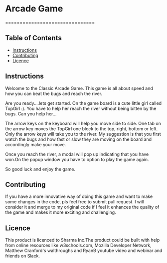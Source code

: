 # Arcade Game
===============================

## Table of Contents

* [Instructions](#instructions)
* [Contributing](#contributing)
* [Licence](#Licence)

## Instructions

Welcome to the Classic Arcade Game. This game is all about speed and how you can beat the bugs and reach the river.

Are you ready....lets get started. On the game board is a cute little girl called TopGirl :). You have to help her reach the river without being bitten by the bugs. Can you help her...

The arrow keys on the keyboard will help you move side to side. One tab on the arrow key moves the TopGirl one block to the top, right, bottom or left. Only the arrow keys will take you to the river. My suggestion is that you first watch the bugs and how fast or slow they are moving on the board and accordingly make your move.

Once you reach the river, a modal will pop up indicating that you have won.On the popup window you have to option to play the game again.

So good luck and enjoy the game.

## Contributing

If you have a more innovative way of doing this game and want to make some changes in the code, pls feel free to submit pull request. I will consider it and merge to my original code if I feel it enhances the quality of the game and makes it more exciting and challenging.

## Licence

This product is licenced to Sharma Inc.The product could be built with help from online resources like w3schools.com, Mozilla Developer Network, Matthew Cranford's walthroughs and RyanB youtube video and webinar and friends on Slack.
